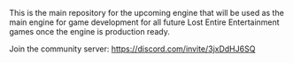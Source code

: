 This is the main repository for the upcoming engine that will be used as the main engine for game development for all future Lost Entire Entertainment games once the engine is production ready.

Join the community server: https://discord.com/invite/3jxDdHJ6SQ
